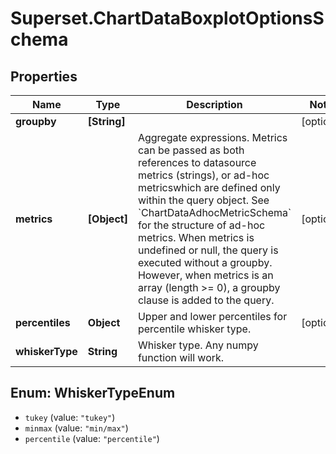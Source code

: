 # Superset.ChartDataBoxplotOptionsSchema

## Properties
Name | Type | Description | Notes
------------ | ------------- | ------------- | -------------
**groupby** | **[String]** |  | [optional] 
**metrics** | **[Object]** | Aggregate expressions. Metrics can be passed as both references to datasource metrics (strings), or ad-hoc metricswhich are defined only within the query object. See &#x60;ChartDataAdhocMetricSchema&#x60; for the structure of ad-hoc metrics. When metrics is undefined or null, the query is executed without a groupby. However, when metrics is an array (length &gt;&#x3D; 0), a groupby clause is added to the query. | [optional] 
**percentiles** | **Object** | Upper and lower percentiles for percentile whisker type. | [optional] 
**whiskerType** | **String** | Whisker type. Any numpy function will work. | 

<a name="WhiskerTypeEnum"></a>
## Enum: WhiskerTypeEnum

* `tukey` (value: `"tukey"`)
* `minmax` (value: `"min/max"`)
* `percentile` (value: `"percentile"`)

